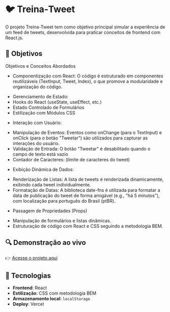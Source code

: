 # 🐦 Treina‑Tweet

O projeto Treina-Tweet tem como objetivo principal simular a experiência de um feed de tweets, desenvolvida para praticar conceitos de frontend com React.js.

## 🎯 Objetivos
Objetivos e Conceitos Abordados

* Componentização com React: O código é estruturado em componentes reutilizáveis (TextInput, Tweet, Index), o que promove a modularidade e organização do código.
- Gerenciamento de Estado:
- Hooks do React (useState, useEffect, etc.)
- Estado Controlado de Formulários
- Estilização com Módulos CSS
* Interação com Usuário:
- Manipulação de Eventos: Eventos como onChange (para o TextInput) e onClick (para o botão "Tweetar") são utilizados para capturar as interações do usuário.
- Validação de Entrada: O botão "Tweetar" é desabilitado quando o campo de texto está vazio
- Contador de Caracteres: (limite de caracteres do tweet)
* Exibição Dinâmica de Dados:
- Renderização de Listas: A lista de tweets é renderizada dinamicamente, exibindo cada tweet individualmente.
- Formatação de Datas: A biblioteca date-fns é utilizada para formatar a data de publicação do tweet de forma amigável (e.g., "há 5 minutos"), com localização para português do Brasil (ptBR).
* Passagem de Propriedades (Props)
- Manipulação de formulários e listas dinâmicas.
- Estruturação de código com React e CSS seguindo a metodologia BEM.

## 🔍 Demonstração ao vivo

👉 [Acesse o projeto aqui](https://treina-tweet.vercel.app/)

## 🚀 Tecnologias

- **Frontend**: React
- **Estilização**: CSS com metodologia BEM
- **Armazenamento local**: `localStorage`
- **Deploy**: Vercel


